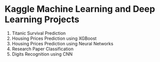 # Kaggle Machine Learning and Deep Learning Projects

1. Titanic Survival Prediction
2. Housing Prices Prediction using XGBoost
3. Housing Prices Prediction using Neural Networks
4. Research Paper Classification
5. Digits Recognition using CNN
